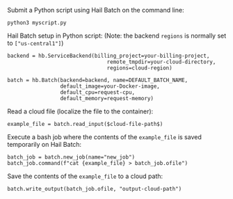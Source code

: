 Submit a Python script using Hail Batch on the command line:
```
python3 myscript.py
```

Hail Batch setup in Python script:
(Note: the backend `regions` is normally set to `["us-central1"]`)
```
backend = hb.ServiceBackend(billing_project=your-billing-project,
                                remote_tmpdir=your-cloud-directory,
                                regions=cloud-region)

batch = hb.Batch(backend=backend, name=DEFAULT_BATCH_NAME,
                 default_image=your-Docker-image,  
                 default_cpu=request-cpu,
                 default_memory=request-memory)
```
Read a cloud file (localize the file to the container):
```
example_file = batch.read_input($cloud-file-path$)
```

Execute a bash job where the contents of the `example_file` is saved temporarily on Hail Batch:
```
batch_job = batch.new_job(name="new_job")
batch_job.command(f"cat {example_file} > batch_job.ofile")
```

Save the contents of the `example_file` to a cloud path:
```
batch.write_output(batch_job.ofile, "output-cloud-path")
```
